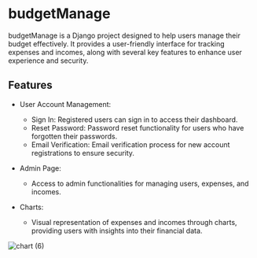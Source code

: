 # budgetManage

budgetManage is a Django project designed to help users manage their budget effectively. It provides a user-friendly interface for tracking expenses and incomes, along with several key features to enhance user experience and security.

## Features

- User Account Management:
   
  - Sign In: Registered users can sign in to access their dashboard.
  - Reset Password: Password reset functionality for users who have forgotten their passwords.
  - Email Verification: Email verification process for new account registrations to ensure security.
  
- Admin Page:
  - Access to admin functionalities for managing users, expenses, and incomes.

- Charts:
  - Visual representation of expenses and incomes through charts, providing users with insights into their financial data.

![chart (6)](https://github.com/ingli0/budgetManageWebApp/assets/76855285/f2a8864b-c828-4c14-a74a-a9963f31de93)


